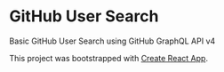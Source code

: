 # GitHub User Search

Basic GitHub User Search using GitHub GraphQL API v4

This project was bootstrapped with [Create React App](https://github.com/facebook/create-react-app).

